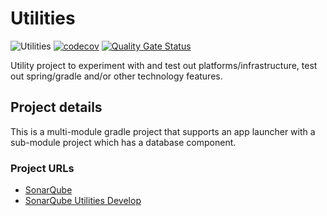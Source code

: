 # Utilities

![Utilities](https://github.com/netlykos/utilities/actions/workflows/gradle.yml/badge.svg?branch=develop) [![codecov](https://codecov.io/gh/netlykos/utilities/branch/develop/graph/badge.svg?token=Y9DO0YZ581)](https://codecov.io/gh/netlykos/utilities) [![Quality Gate Status](https://sonarcloud.io/api/project_badges/measure?project=netlykos_utilities&metric=alert_status&branch=develop)](https://sonarcloud.io/dashboard?id=netlykos_utilities&branch=develop)

Utility project to experiment with and test out platforms/infrastructure, test out spring/gradle and/or other technology features.

## Project details

This is a multi-module gradle project that supports an app launcher with a sub-module project which has a database component.

### Project URLs

* [SonarQube](https://sonarcloud.io/organizations/netlykos/projects)
* [SonarQube Utilities Develop](https://sonarcloud.io/summary/new_code?branch=develop&id=netlykos_utilities)
